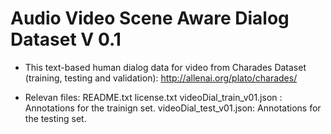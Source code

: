 # Audio Video Scene Aware Dialog Dataset V 0.1 

- This text-based human dialog data for video from Charades Dataset (training, testing and validation): http://allenai.org/plato/charades/

- Relevan files:
  README.txt 
  license.txt
  videoDial_train_v01.json : Annotations for the trainign set.
  videoDial_test_v01.json:   Annotations for the testing set.
  
  
